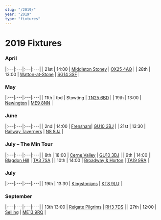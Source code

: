 ```yaml
---
slug: "/2019/"
year: "2019"
type: "fixtures"
---
```


# 2019 Fixtures

### April

|:---|:---|:---|:---|
| 21st | 14:00 | [Middleton Stoney](2019/games/middleton-stoney) | [OX25 4AQ](https//goo.gl/maps/2oHFhgW7cVt) |
| 28th | 13:00 | [Watton-at-Stone](2019/games/watton-at-stone) | [SG14 3SF](https://goo.gl/maps/2oHFhgW7cVt) |


### May

|:---|:---|:---|:---|
| 11th | tbd | <del>Stowting</del> | [TN25 6BD](https//goo.gl/maps/5KNmaMe6Wb42) |
| 19th | 13:00 | [Newington](2019/games/newington) | [ME9 8NN](https//goo.gl/maps/2XwQKWc9brr) |

### June

|:---|:---|:---|:---|
| 2nd | 14:00 | [Frensham](2019/games/frensham)| [GU10 3BJ](https//goo.gl/maps/xBUZvPU1vnK2) |
| 21st | 13:30 | [Railway Taverners](2019/games/railway-taverners) | [N8 8JJ](https//goo.gl/maps/BuCf1MgUwJTViZ4YA) |

### July – The Min Tour

|:---|:---|:---|:---|
| 8th | 18:00 | [Cerne Valley](2019/games/cerne-valley) | [GU10 3BJ](https//goo.gl/maps/xBUZvPU1vnK2) |
| 9th | 14:00 | [Blagdon Hill](2019/games/blagdon-hill) | [TA3 7SA](https//goo.gl/maps/H6iLZLNcja12) |
| 10th | 14:00 | [Broadway & Horton](2019/games/broadway-and-horton) | [TA19 9RA](https//goo.gl/maps/hVamJL8if6v) |

### July

|:---|:---|:---|:---|
| 19th | 13:30 | [Kingstonians](2019/games/kingstonians) | [KT8 9LU](https//goo.gl/maps/4kwjPyThUMkyQfhe8) |

### September

|:---|:---|:---|:---|
| 13th  13:00 | [Reigate Pilgrims](2019/games/reigate-pilgrims) | [RH3 7DS](https//goo.gl/maps/APtKSjuaQ5v) |
| 27th | 12:00 | [Selling](2019/games/selling) | [ME13 9RQ](https//goo.gl/maps/QeLhjBkEbJr) |
